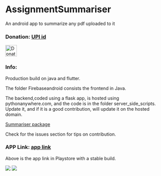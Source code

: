 # AssignmentSummariser
An android app to summarize any pdf uploaded to it


### Donation: [UPI id](upi://abhijithneilabraham@oksbi)


<p ><img height='100' style='border:0px;height:36px;' src='https://imgix.bustle.com/uploads/image/2019/5/2/ffa82ad4-937e-412c-9bfd-33cb9252e88e-instagram-donate.jpg?w=1020&h=576&fit=crop&crop=faces&auto=format&q=70' border='0' alt='Donations' /></a>
</p>



### Info:

Production build on java and flutter.

The folder Firebaseandroid consists the frontend in Java.

The backend,coded using a flask app, is hosted using pythonanywhere.com, and the code is in the folder server_side_scripts. Update it, and if it is a good contribution, will update it on the hosted domain.


[Summariser package](https://pypi.org/project/sumy/)


Check for the issues section for tips on contribution.

### APP Link: [app link](https://play.google.com/store/apps/details?id=com.inanutshell.abhijithneilabraham.firebaseandroid)

Above is the app link in Playstore with a stable build.



<img src='https://lh3.googleusercontent.com/ataICsyFwe_0k6y2lh8wj41NFojyecWujRxJgPSqreCm0Aj-KPcCYB1OL_0t8KBLeQ=w720-h310-rw' />

<img src='https://lh3.googleusercontent.com/NrHPp6HoHH2aJs5bTVEEyBB7LdpjVTygO7w8yaYEkDE-a_I2mIpC1o1z6GgGimG8QCM=w720-h310-rw' />
